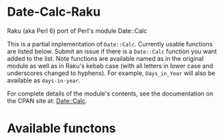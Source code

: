 # Date-Calc-Raku
Raku (aka Perl 6) port of Perl's module Date::Calc

This is a partial implementation of `Date::Calc`. Currently usable
functions are listed below.  Submit an issue if there is a `Date::Calc`
function you want added to the list.  Note functions are available
named as in the original module as well as in Raku's kebab case (with
all letters in lower case and underscores changed to hyphens). For
example, `Days_in_Year` will also be available as `days-in-year`.

For complete details of the module's contents, see the documentation
on the CPAN site at:
[Date::Calc](htt[s://metacpan.org/pod/distribution/Date-Calc/lib/Date/Calc.pod).

# Available functons
